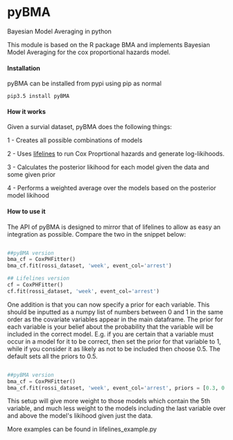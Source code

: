 # pyBMA

Bayesian Model Averaging in python

This module is based on the R package BMA and implements Bayesian Model Averaging for the cox proportional hazards model.  

#### Installation

pyBMA can be installed from pypi using pip as normal

	pip3.5 install pyBMA
	
#### How it works

Given a survial dataset, pyBMA does the following things:

1 - Creates all possible combinations of models

2 - Uses [lifelines](http://lifelines.readthedocs.io/en/latest/Survival%20Regression.html#cox-s-proportional-hazard-model) to run Cox Proprtional hazards and generate log-likihoods.

3 - Calculates the posterior likihood for each model given the data and some given prior

4 - Performs a weighted average over the models based on the posterior model likihood
	
#### How to use it

The API of pyBMA is designed to mirror that of lifelines to allow as easy an integration as possible.  Compare the two in the snippet below:

``` python

##pyBMA version
bma_cf = CoxPHFitter()
bma_cf.fit(rossi_dataset, 'week', event_col='arrest')

## Lifelines version
cf = CoxPHFitter()
cf.fit(rossi_dataset, 'week', event_col='arrest')

```

One addition is that you can now specify a prior for each variable.  This should be inputted as a numpy list of numbers between 0 and 1 in the same order as the covariate variables appear in the main dataframe.  The prior for each variable is your belief about the probability that the variable will be included in the correct model.  E.g. if you are certain that a variable must occur in a model for it to be correct, then set the prior for that variable to 1, while if you consider it as likely as not to be included then choose 0.5.  The default sets all the priors to 0.5.


``` python

##pyBMA version
bma_cf = CoxPHFitter()
bma_cf.fit(rossi_dataset, 'week', event_col='arrest', priors = [0.3, 0.6, 0.7, 0.1, 0.9, 0.5, 0.03])

```

This setup will give more weight to those models which contain the 5th variable, and much less weight to the models including the last variable over and above the model's likihood given just the data.

More examples can be found in lifelines_example.py



